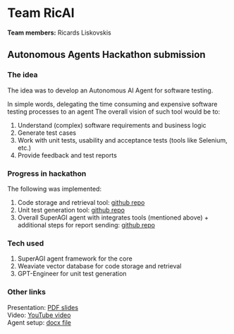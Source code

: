 # Team RicAI 

<b>Team members:</b> Ricards Liskovskis

## Autonomous Agents Hackathon submission

### The idea

The idea was to develop an Autonomous AI Agent for software testing.

In simple words, delegating the time consuming and expensive software testing processes to an agent
The overall vision of such tool would be to:

1. Understand (complex) software requirements and business logic
2. Generate test cases
3. Work with unit tests, usability and acceptance tests (tools like Selenium, etc.)
4. Provide feedback and test reports

### Progress in hackathon

The following was implemented:

1. Code storage and retrieval tool: [github repo](https://github.com/AutoDevTestAgent/ricai_unittestgen_tool/tree/master)
2. Unit test generation tool: [github repo](https://github.com/AutoDevTestAgent/ricai_unittestgen_tool/tree/master)
3. Overall SuperAGI agent with integrates tools (mentioned above) + additional steps for report sending: [github repo](https://github.com/AutoDevTestAgent/ricai_superagi_instance/tree/main)

### Tech used

1. SuperAGI agent framework for the core
2. Weaviate vector database for code storage and retrieval
3. GPT-Engineer for unit test generation

### Other links

Presentation: [PDF slides](ricai_autonomous_agents.pdf)
<br> 
Video: [YouTube video](https://youtu.be/9mCSgtaFG1k)
<br>
Agent setup: [docx file](resources/agent%20setup%20document.docx)
